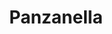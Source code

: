 ---
index: 42
title: Panzanella
slugify: panzanella
product: tomato
book: The River Café cookbook
page: 160
dish: aside
tags:
-
sub:
-
fresh:
  - item:
    quantity:
    unit:
stock:
  - item:
    quantity:
    unit:
basic:
-
directions:
-
info:
source:
    title:
    url: 
---